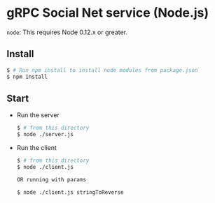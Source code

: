 gRPC Social Net service (Node.js)
===========================

`node`: This requires Node 0.12.x or greater.

Install
-------

   ```sh
   $ # Run npm install to install node modules from package.json
   $ npm install
   ```

Start
-------

 - Run the server

   ```sh
   $ # from this directory
   $ node ./server.js
   ```

 - Run the client

   ```sh
   $ # from this directory
   $ node ./client.js
   
   OR running with params
   
   $ node ./client.js stringToReverse
   ```
   

